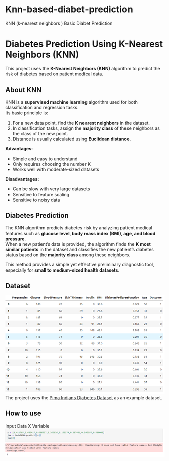 # Knn-based-diabet-prediction
KNN (k-nearest neighbors ) Basic Diabet Prediction
# Diabetes Prediction Using K-Nearest Neighbors (KNN)

This project uses the **K-Nearest Neighbors (KNN)** algorithm to predict the risk of diabetes based on patient medical data.

## About KNN

KNN is a **supervised machine learning** algorithm used for both classification and regression tasks.  
Its basic principle is:

1. For a new data point, find the **K nearest neighbors** in the dataset.  
2. In classification tasks, assign the **majority class** of these neighbors as the class of the new point.  
3. Distance is usually calculated using **Euclidean distance**.

**Advantages:**
- Simple and easy to understand
- Only requires choosing the number K
- Works well with moderate-sized datasets

**Disadvantages:**
- Can be slow with very large datasets
- Sensitive to feature scaling
- Sensitive to noisy data

## Diabetes Prediction

The KNN algorithm predicts diabetes risk by analyzing patient medical features such as **glucose level, body mass index (BMI), age, and blood pressure**.  
When a new patient’s data is provided, the algorithm finds the **K most similar patients** in the dataset and classifies the new patient’s diabetes status based on the **majority class** among these neighbors.  

This method provides a simple yet effective preliminary diagnostic tool, especially for **small to medium-sized health datasets**.

## Dataset
![Data ](screen.png)
The project uses the [Pima Indians Diabetes Dataset](https://www.kaggle.com/uciml/pima-indians-diabetes-database) as an example dataset.
## How to use 
Input Data X Variable
![Input Data](input.png)
